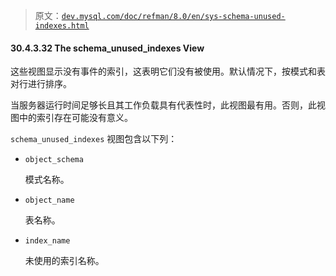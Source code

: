 > 原文：[`dev.mysql.com/doc/refman/8.0/en/sys-schema-unused-indexes.html`](https://dev.mysql.com/doc/refman/8.0/en/sys-schema-unused-indexes.html)

#### 30.4.3.32 The schema_unused_indexes View

这些视图显示没有事件的索引，这表明它们没有被使用。默认情况下，按模式和表对行进行排序。

当服务器运行时间足够长且其工作负载具有代表性时，此视图最有用。否则，此视图中的索引存在可能没有意义。

`schema_unused_indexes` 视图包含以下列：

+   `object_schema`

    模式名称。

+   `object_name`

    表名称。

+   `index_name`

    未使用的索引名称。

